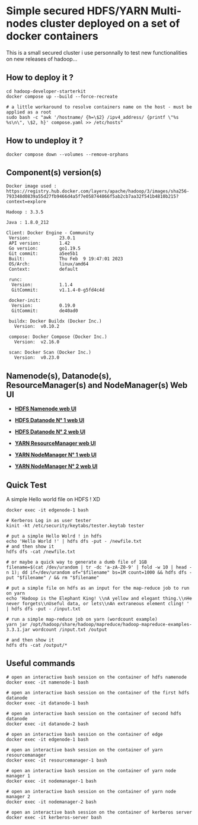 
# Simple secured HDFS/YARN Multi-nodes cluster deployed on a set of docker containers

This is a small secured cluster i use personnally to test new functionalities on new releases of hadoop...

## How to deploy it ?

```
cd hadoop-developer-starterkit
docker compose up --build --force-recreate

# a little workaround to resolve containers name on the host - must be applied as a root
sudo bash -c "awk '/hostname/ {h=\$2} /ipv4_address/ {printf \"%s %s\n\", \$2, h}' compose.yaml >> /etc/hosts"
```
## How to undeploy it ?
```
docker compose down --volumes --remove-orphans
```

## Component(s) version(s) 
```
Docker image used : https://registry.hub.docker.com/layers/apache/hadoop/3/images/sha256-793348d0839a55d27fb9466d4a5f7e058744866f5ab2cb7aa32f541b4810b215?context=explore

Hadoop : 3.3.5

Java : 1.8.0_212

Client: Docker Engine - Community
 Version:           23.0.1
 API version:       1.42
 Go version:        go1.19.5
 Git commit:        a5ee5b1
 Built:             Thu Feb  9 19:47:01 2023
 OS/Arch:           linux/amd64
 Context:           default

 runc:
  Version:          1.1.4
  GitCommit:        v1.1.4-0-g5fd4c4d

 docker-init:
  Version:          0.19.0
  GitCommit:        de40ad0

 buildx: Docker Buildx (Docker Inc.)
   Version:  v0.10.2
   
 compose: Docker Compose (Docker Inc.)
   Version:  v2.16.0
   
 scan: Docker Scan (Docker Inc.)
   Version:  v0.23.0

```

## Namenode(s), Datanode(s), ResourceManager(s) and NodeManager(s) Web UI 

 - [**HDFS Namenode web UI**](https://namenode-1.hadoop:9871)

 - [**HDFS Datanode N° 1 web UI**](https://datanode-1.hadoop:9865)

 - [**HDFS Datanode N° 2 web UI**](https://datanode-2.hadoop:9865)

 - [**YARN ResourceManager web UI**](https://resourcemanager-1.hadoop:8090)

 - [**YARN NodeManager N° 1 web UI**](https://nodemanager-1.hadoop:8044)

 - [**YARN NodeManager N° 2 web UI**](https://nodemanager-1.hadoop:8044)

## Quick Test 

A simple Hello world file on HDFS ! XD
```
docker exec -it edgenode-1 bash

# Kerberos Log in as user tester
kinit -kt /etc/security/keytabs/tester.keytab tester

# put a simple Hello Wolrd ! in hdfs
echo 'Hello World !' | hdfs dfs -put - /newfile.txt
# and then show it
hdfs dfs -cat /newfile.txt

# or maybe a quick way to generate a dumb file of 1GB
filename=$(cat /dev/urandom | tr -dc 'a-zA-Z0-9' | fold -w 10 | head -n 1); dd if=/dev/urandom of="$filename" bs=1M count=1000 && hdfs dfs -put "$filename" / && rm "$filename"

# put a simple file on hdfs as an input for the map-reduce job to run on yarn
echo 'Hadoop is the Elephant King! \\nA yellow and elegant thing.\\nHe never forgets\\nUseful data, or lets\\nAn extraneous element cling! ' | hdfs dfs -put - /input.txt

# run a simple map-reduce job on yarn (wordcount example)
yarn jar /opt/hadoop/share/hadoop/mapreduce/hadoop-mapreduce-examples-3.3.1.jar wordcount /input.txt /output

# and then show it
hdfs dfs -cat /output/*

```

## Useful commands

```
# open an interactive bash session on the container of hdfs namenode
docker exec -it namenode-1 bash

# open an interactive bash session on the container of the first hdfs datanode
docker exec -it datanode-1 bash

# open an interactive bash session on the container of second hdfs datanode
docker exec -it datanode-2 bash

# open an interactive bash session on the container of edge
docker exec -it edgenode-1 bash

# open an interactive bash session on the container of yarn resourcemanager
docker exec -it resourcemanager-1 bash

# open an interactive bash session on the container of yarn node manager 1
docker exec -it nodemanager-1 bash

# open an interactive bash session on the container of yarn node manager 2
docker exec -it nodemanager-2 bash

# open an interactive bash session on the container of kerberos server
docker exec -it kerberos-server bash
```
